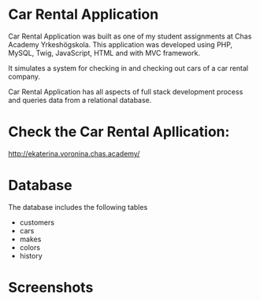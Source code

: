# Car Rental Application
Car Rental Application was built as one of my student assignments at Chas Academy Yrkeshögskola. This application was developed using PHP, MySQL, Twig, JavaScript, HTML and with MVC framework.

It simulates a system for checking in and checking out cars of a car rental company. 

Car Rental Application has all aspects of full stack development process and queries data from a relational database.

# Check the Car Rental Apllication:
 http://ekaterina.voronina.chas.academy/


 # Database
The database includes the following tables
- customers
- cars
- makes
- colors
- history

# Screenshots

